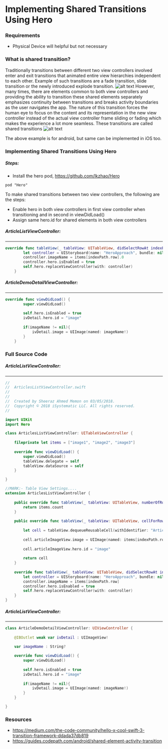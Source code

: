 # Implementing Shared Transitions Using Hero

### Requirements
* Physical Device will helpful but not necessary

### What is shared transition?
Traditionally transitions between different two view controllers involved enter and exit transitions that animated entire view hierarchies independent to each other. Example of such transitions are a fade transition, slide transition or the newly introduced explode transition.
![alt text](https://cdn-images-1.medium.com/max/800/1*YPDis2g8BiKKzkeR2dUgcQ.gif "Examples of Enter/Exit Transitions")
However, many times, there are elements common to both view controllers and providing the ability to transition these shared elements separately emphasizes continuity between transitions and breaks activity boundaries as the user navigates the app.
The nature of this transition forces the human eye to focus on the content and its representation in the new view controller instead of the actual view controller frame sliding or fading which makes the experience a lot more seamless. These transitions are called shared transitions
![alt text](https://2.bp.blogspot.com/-SYxpgdCZYdQ/WoYW8x3m0II/AAAAAAAAFEs/m4ZE9gpGwsE1n1SopuBkvbg9_IGzGqgpgCLcBGAs/s1600/intro.gif "Example of Shared Transition")

The above example is for android, but same can be implemented in iOS too.
### Implementing Shared Transitions Using Hero
##### Steps: 
* Install the hero pod, https://github.com/lkzhao/Hero
```
pod "Hero"
```
To make shared transitions between two view controllers, the following are the steps:
* Enable hero in both view controllers in first view controller when transitioning and in second in viewDidLoad()
* Assign same hero.id for shared elements in both view controllers
##### ArticleListViewController:
-----------
```swift
override func tableView(_ tableView: UITableView, didSelectRowAt indexPath: IndexPath) {
        let controller = UIStoryboard(name: "HeroApproach", bundle: nil).instantiateViewController(withIdentifier: "ArticleDemoDetailViewController") as! ArticleDemoDetailViewController
        controller.imageName = items[indexPath.row].0
        controller.hero.isEnabled = true
        self.hero.replaceViewController(with: controller)
    }
```
##### ArticleDemoDetailViewController:
-----------
```swift
override func viewDidLoad() {
        super.viewDidLoad()
        
        self.hero.isEnabled = true
        ivDetail.hero.id = "image"
        
        if(imageName != nil){
            ivDetail.image = UIImage(named: imageName!)
        }
    }
```

### Full Source Code
##### ArticleListViewController:
-----------
```swift
//
//  ArticlesListViewController.swift
//  
//
//  Created by Sheeraz Ahmed Memon on 03/05/2018.
//  Copyright © 2018 iSystematic LLC. All rights reserved.
//

import UIKit
import Hero

class ArticlesListViewController: UITableViewController {
    
    fileprivate let items = ["image1", "image2", "image3"]
    
    override func viewDidLoad() {
        super.viewDidLoad()
        tableView.delegate = self
        tableView.dataSource = self
    }

}

//MARK:- Table View Settings....
extension ArticlesListViewController {
    
    public override func tableView(_ tableView: UITableView, numberOfRowsInSection section: Int) -> Int {
        return items.count
    }
    
    public override func tableView(_ tableView: UITableView, cellForRowAt indexPath: IndexPath) -> UITableViewCell {
        
        let cell = tableView.dequeueReusableCell(withIdentifier: "ArticleTableViewCell") as! ArticleTableViewCell
        
        cell.articleImageView.image = UIImage(named: items[indexPath.row].0)
        
        cell.articleImageView.hero.id = "image"
        
        return cell
    }
    
    override func tableView(_ tableView: UITableView, didSelectRowAt indexPath: IndexPath) {
        let controller = UIStoryboard(name: "HeroApproach", bundle: nil).instantiateViewController(withIdentifier: "ArticleDemoDetailViewController") as! ArticleDemoDetailViewController
        controller.imageName = items[indexPath.row]
        controller.hero.isEnabled = true
        self.hero.replaceViewController(with: controller)
    }
}

```
##### ArticleListViewController:
-----------
```swift
class ArticleDemoDetailViewController: UIViewController {
    
    @IBOutlet weak var ivDetail : UIImageView!
    
    var imageName : String?

    override func viewDidLoad() {
        super.viewDidLoad()
        
        self.hero.isEnabled = true
        ivDetail.hero.id = "image"
        
        if(imageName != nil){
            ivDetail.image = UIImage(named: imageName!)
        }
    }

}
```


### Resources
* https://medium.com/the-code-community/hello-x-cool-swift-3-transition-framework-ddada37db819
* https://guides.codepath.com/android/shared-element-activity-transition